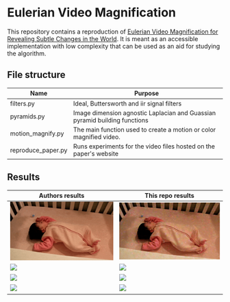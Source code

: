 # Eulerian Video Magnification 
This repository contains a reproduction of [Eulerian Video Magnification for Revealing Subtle Changes in the World](http://people.csail.mit.edu/mrub/evm/#code). It is meant as an accessible implementation with low complexity that can be used as an aid for studying the algorithm.

## File structure 
| Name                    | Purpose                                                                           |
|-------------------------|-----------------------------------------------------------------------------------|
| filters.py              | Ideal, Buttersworth and iir signal filters                                        |
| pyramids.py             | Image dimension agnostic Laplacian and Guassian pyramid building functions        |
| motion_magnify.py       | The main function used to create a motion or color magnified video.               |
| reproduce_paper.py      | Runs experiments for the video files hosted on the paper's website                |

## Results
| Authors results | This repo results|
| --------------- | ---------------- |
| ![](gifs/output_authors/baby1.gif) | ![](gifs/output/baby1.gif)  |
| ![](gifs/output_authors/shadow.gif)  | ![](gifs/output/shadow.gif)  |
| ![](gifs/output_authors/guitar_a.gif)  | ![](gifs/output/guitar_a.gif)  |
| ![](gifs/output_authors/face1.gif)  | ![](gifs/output/face1.gif)  |


